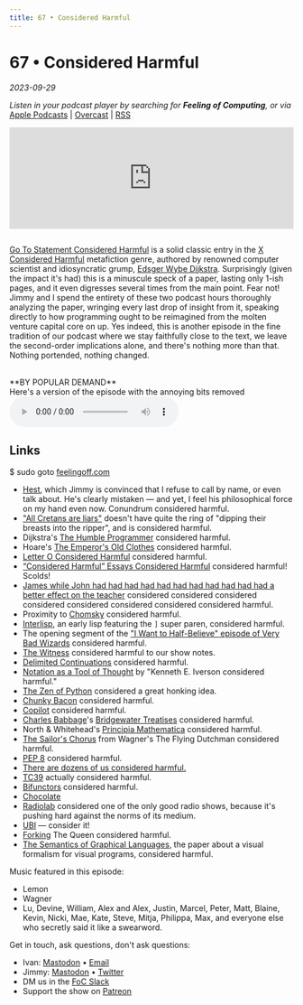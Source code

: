 ```yaml
---
title: 67 • Considered Harmful
---
```


# 67 • Considered Harmful

_2023-09-29_

_Listen in your podcast player by searching for **Feeling of Computing**, or via_ [Apple Podcasts](https://podcasts.apple.com/podcast/feeling-of-computing/id1265527976) \| [Overcast](https://overcast.fm/itunes1265527976) \| [RSS](https://omny.fm/shows/feeling-of-computing/playlists/podcast.rss)

<iframe src="https://omny.fm/shows/feeling-of-computing/considered-harmful/embed" width="100%" height="180" frameborder="0" style="margin-bottom: 1em"></iframe>

[Go To Statement Considered Harmful](https://dl.acm.org/doi/pdf/10.1145/362929.362947) is a solid classic entry in the [X Considered Harmful](https://en.wikipedia.org/wiki/Considered_harmful) metafiction genre, authored by renowned computer scientist and idiosyncratic grump, [Edsger Wybe Dijkstra](https://en.wikipedia.org/wiki/Edsger_W._Dijkstra). Surprisingly (given the impact it's had) this is a minuscule speck of a paper, lasting only 1-ish pages, and it even digresses several times from the main point. Fear not! Jimmy and I spend the entirety of these two podcast hours thoroughly analyzing the paper, wringing every last drop of insight from it, speaking directly to how programming ought to be reimagined from the molten venture capital core on up. Yes indeed, this is another episode in the fine tradition of our podcast where we stay faithfully close to the text, we leave the second-order implications alone, and there's nothing more than that. Nothing portended, nothing changed.

<br>
**BY POPULAR DEMAND**<br>
Here's a version of the episode with the annoying bits removed<br>
<audio controls preload="metadata" src="/episodes/067/dijkstra-supercut.m4a"></audio>
<br>

## Links

$ sudo goto [feelingoff.com](https://feelingoff.com)

- [Hest](https://ivanish.ca/hest-time-travel/), which Jimmy is convinced that I refuse to call by name, or even talk about. He's clearly mistaken — and yet, I feel his philosophical force on my hand even now. Conundrum considered harmful.
- ["All Cretans are liars"](https://en.wikipedia.org/wiki/Epimenides_paradox) doesn't have quite the ring of "dipping their breasts into the ripper", and is considered harmful.
- Dijkstra's [The Humble Programmer](https://www.cs.utexas.edu/~EWD/transcriptions/EWD03xx/EWD340.html) considered harmful.
- Hoare's [The Emperor's Old Clothes](http://worrydream.com/refs/Hoare%20-%20The%20Emperors%20Old%20Clothes.pdf) considered harmful.
- [Letter O Considered Harmful](https://en.wikipedia.org/wiki/Fortran#Humor) considered harmful.
- [“Considered Harmful” Essays Considered Harmful](https://meyerweb.com/eric/comment/chech.html) considered harmful! Scolds!
- [James while John had had had had had had had had had had had a better effect on the teacher](https://en.wikipedia.org/wiki/James_while_John_had_had_had_had_had_had_had_had_had_had_had_a_better_effect_on_the_teacher) considered considered considered considered considered considered considered considered harmful.
- Proximity to [Chomsky](https://en.wikipedia.org/wiki/Noam_Chomsky) considered harmful.
- [Interlisp](https://en.wikipedia.org/wiki/Interlisp), an early lisp featuring the `]` super paren, considered harmful.
- The opening segment of the ["I Want to Half-Believe" episode of Very Bad Wizards](https://verybadwizards.com/episode/episode-266-i-want-to-half-believe) considered harmful.
- [The Witness](https://store.steampowered.com/app/1985690/The_Looker/) considered harmful to our show notes.
- [Delimited Continuations](https://en.wikipedia.org/wiki/Delimited_continuation) considered harmful.
- [Notation as a Tool of Thought](https://www.eecg.toronto.edu/~jzhu/csc326/readings/iverson.pdf) by "Kenneth E. Iverson considered harmful."
- [The Zen of Python](https://en.wikipedia.org/wiki/Zen_of_Python) considered a great honking idea.
- [Chunky Bacon](<https://en.wikipedia.org/wiki/Why%27s_(poignant)_Guide_to_Ruby>) considered harmful.
- [Copilot](https://github.com/features/copilot) considered harmful.
- [Charles Babbage](https://en.wikipedia.org/wiki/Charles_Babbage)'s [Bridgewater Treatises](https://en.wikipedia.org/wiki/Bridgewater_Treatises) considered harmful.
- North & Whitehead's [Principia Mathematica](https://en.wikipedia.org/wiki/Principia_Mathematica) considered harmful.
- [The Sailor's Chorus](https://www.youtube.com/watch?v=wE1NyYT31Tw) from Wagner's The Flying Dutchman considered harmful.
- [PEP 8](https://pep8.org) considered harmful.
- [There are dozens of us considered harmful.](https://www.youtube.com/watch?v=lKie-vgUGdI)
- [TC39](https://tc39.es) actually considered harmful.
- [Bifunctors](https://wiki.haskell.org/Typeclassopedia#Bifunctor) considered harmful.
- [Chocolate](https://www.chocolate.wiki)
- [Radiolab](https://www.radiolab.org) considered one of the only good radio shows, because it's pushing hard against the norms of its medium.
- [UBI](https://en.wikipedia.org/wiki/Universal_basic_income) — consider it!
- [Forking](<https://en.wikipedia.org/wiki/Fork_(chess)>) The Queen considered harmful.
- [The Semantics of Graphical Languages](https://citeseerx.ist.psu.edu/document?doi=ca25ecf69726cde7e4e735fbc9a6805daa4ca9df), the paper about a visual formalism for visual programs, considered harmful.

Music featured in this episode:

- Lemon
- Wagner
- Lu, Devine, William, Alex and Alex, Justin, Marcel, Peter, Matt, Blaine, Kevin, Nicki, Mae, Kate, Steve, Mitja, Philippa, Max, and everyone else who secretly said it like a swearword.

Get in touch, ask questions, don't ask questions:

- Ivan: [Mastodon](https://mas.to/@todepond) • [Email](https://www.patreon.com/todepond)
- Jimmy: [Mastodon](https://mas.to/@todepond) • [Twitter](https://www.patreon.com/todepond)
- DM us in the [FoC Slack](/community)
- Support the show on [Patreon](http://feelingoff.com)
